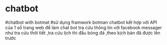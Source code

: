 # chatbot
#chatbot with botmat
#sử dụng framwork botman chatbot kết hợp với API của 1 số trang web để làm chat bot tra cứu thông tin với facebook messager như tra cứu thời tiết
,tra cứu lịch thi đấu bóng đá ,theo kịch bản đã được lên trước
